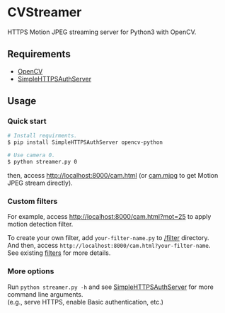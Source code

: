 # CVStreamer

HTTPS Motion JPEG streaming server for Python3 with OpenCV.

## Requirements
* [OpenCV](https://github.com/opencv/opencv)
* [SimpleHTTPSAuthServer](https://github.com/oza6ut0ne/SimpleHTTPSAuthServer)

## Usage

### Quick start

```sh
# Install requirments.
$ pip install SimpleHTTPSAuthServer opencv-python

# Use camera 0.
$ python streamer.py 0
```

then, access [http://localhost:8000/cam.html](http://localhost:8000/cam.html) (or [cam.mjpg](http://localhost:8000/cam.mjpg) to get Motion JPEG stream directly).

### Custom filters

For example, access [http://localhost:8000/cam.html?mot=25](http://localhost:8000/cam.html?mot=25) to apply motion detection filter.  

To create your own filter, add `your-filter-name.py` to [/filter](https://github.com/oza6ut0ne/CVStreamer/tree/master/filter) directory.   
And then, access `http://localhost:8000/cam.html?your-filter-name`.  
See existing [filters](https://github.com/oza6ut0ne/CVStreamer/tree/master/filter) for more details.

### More options

Run `python streamer.py -h` and see [SimpleHTTPSAuthServer](https://github.com/oza6ut0ne/SimpleHTTPSAuthServer) for more command line arguments.  
(e.g., serve HTTPS, enable Basic authentication, etc.)
